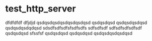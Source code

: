 # test_http_server
dfdfdfdf
dfjdjd
qsdqsdqsdqsdqsdqsdqsd
qsdqsdqsd
qsdqsdqsdqsd
qsdqsdqsdqdqsd
sdsdfsdfsdfsfsdfsdfs
sdfsdfsdf
sdfsdfsdfsdfsdf
qsdqsdqsd
sfssfsf
qsdqsdqsd
qsdqsdqsd
qsdqsdqsdqsdqsd
